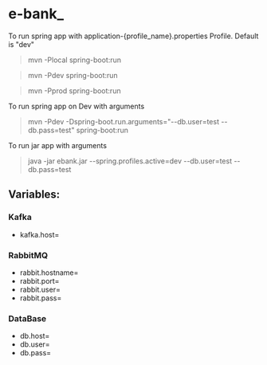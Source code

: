 # e-bank\_

To run spring app with application-{profile_name}.properties Profile. Default is "dev"

> mvn -Plocal spring-boot:run

> mvn -Pdev spring-boot:run

> mvn -Pprod spring-boot:run

To run spring app on Dev with arguments

> mvn -Pdev -Dspring-boot.run.arguments="--db.user=test --db.pass=test" spring-boot:run

To run jar app with arguments

> java -jar ebank.jar --spring.profiles.active=dev --db.user=test --db.pass=test

## Variables:

### Kafka

- kafka.host=

### RabbitMQ

- rabbit.hostname=
- rabbit.port=
- rabbit.user=
- rabbit.pass=

### DataBase

- db.host=
- db.user=
- db.pass=
